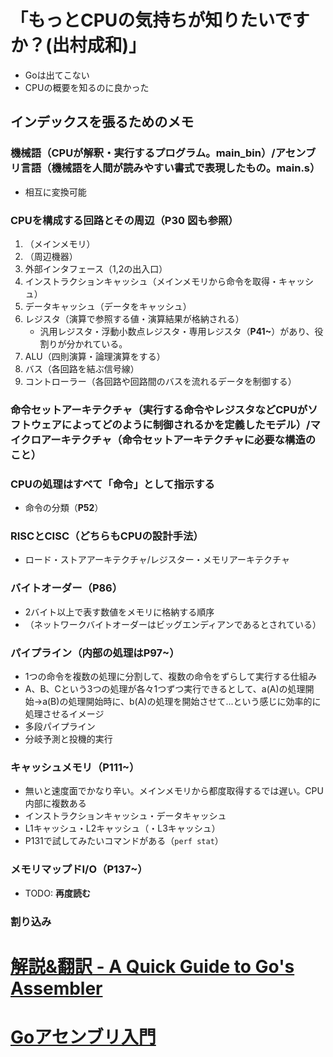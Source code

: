 # 「もっとCPUの気持ちが知りたいですか？(出村成和)」
- Goは出てこない
- CPUの概要を知るのに良かった

## インデックスを張るためのメモ
### 機械語（CPUが解釈・実行するプログラム。main_bin）/アセンブリ言語（機械語を人間が読みやすい書式で表現したもの。main.s）
- 相互に変換可能

### CPUを構成する回路とその周辺（P30 図も参照）
1. （メインメモリ）
2. （周辺機器）
3. 外部インタフェース（1,2の出入口）
4. インストラクションキャッシュ（メインメモリから命令を取得・キャッシュ）
5. データキャッシュ（データをキャッシュ）
6. レジスタ（演算で参照する値・演算結果が格納される）
    - 汎用レジスタ・浮動小数点レジスタ・専用レジスタ（**P41~**）があり、役割りが分かれている。
7. ALU（四則演算・論理演算をする）
8. バス（各回路を結ぶ信号線）
9. コントローラー（各回路や回路間のバスを流れるデータを制御する）

### 命令セットアーキテクチャ（実行する命令やレジスタなどCPUがソフトウェアによってどのように制御されるかを定義したモデル）/マイクロアーキテクチャ（命令セットアーキテクチャに必要な構造のこと）

### CPUの処理はすべて「命令」として指示する
- 命令の分類（**P52**）

### RISCとCISC（どちらもCPUの設計手法）
- ロード・ストアアーキテクチャ/レジスター・メモリアーキテクチャ

### バイトオーダー（**P86**）
- 2バイト以上で表す数値をメモリに格納する順序
- （ネットワークバイトオーダーはビッグエンディアンであるとされている）

### パイプライン（内部の処理は**P97~**）
- 1つの命令を複数の処理に分割して、複数の命令をずらして実行する仕組み
- A、B、Cという3つの処理が各々1つずつ実行できるとして、a(A)の処理開始->a(B)の処理開始時に、b(A)の処理を開始させて...という感じに効率的に処理させるイメージ
- 多段パイプライン
- 分岐予測と投機的実行

### キャッシュメモリ（**P111~**）
- 無いと速度面でかなり辛い。メインメモリから都度取得するでは遅い。CPU内部に複数ある
- インストラクションキャッシュ・データキャッシュ
- L1キャッシュ・L2キャッシュ（・L3キャッシュ）
- P131で試してみたいコマンドがある（`perf stat`）

### メモリマップドI/O（**P137~**）
- TODO: **再度読む**

### 割り込み

# [解説&翻訳 - A Quick Guide to Go's Assembler](https://zenn.dev/hsaki/articles/godoc-asm-ja)
# [Goアセンブリ入門](https://qiita.com/Akatsuki_py/items/231350711f9ab6eba95e)
